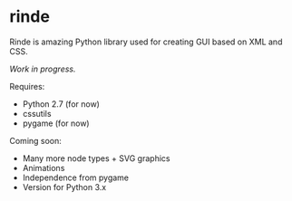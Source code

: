 # rinde
Rinde is amazing Python library used for creating GUI based on XML and CSS.

*Work in progress.*

Requires:
<ul>
    <li>Python 2.7 (for now)</li>
    <li>cssutils</li>
	<li>pygame (for now)</li>
</ul>

Coming soon:
<ul>
	<li>Many more node types + SVG graphics</li>
	<li>Animations</li>
	<li>Independence from pygame</li>
	<li>Version for Python 3.x</li>
</ul>
